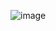 ![image](https://user-images.githubusercontent.com/63789702/186148896-84212596-da13-4a56-bf91-a99163f794cf.png)
